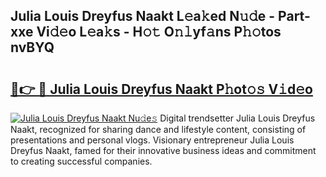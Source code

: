 ## Julia Louis Dreyfus Naakt L𝚎a𝚔ed N𝚞𝚍e - Part-xxe Vi𝚍𝚎o L𝚎a𝚔s - H𝚘𝚝 O𝚗𝚕yf𝚊ns P𝚑𝚘tos nvBYQ

# <h2><a href="http://kf9ci2.oniu.top/?m=Julia+Louis+Dreyfus+Naakt">🔗👉 🔴 Julia Louis Dreyfus Naakt P𝚑ot𝚘𝚜 V𝚒d𝚎o</a></h2>

[![Julia Louis Dreyfus Naakt Nu𝚍e𝚜](https://i.imgur.com/0qMVB7G.gif)](http://kf9ci2.oniu.top/?m=Julia+Louis+Dreyfus+Naakt)
Digital trendsetter Julia Louis Dreyfus Naakt, recognized for sharing dance and lifestyle content, consisting of presentations and personal vlogs. Visionary entrepreneur Julia Louis Dreyfus Naakt, famed for their innovative business ideas and commitment to creating successful companies.  

